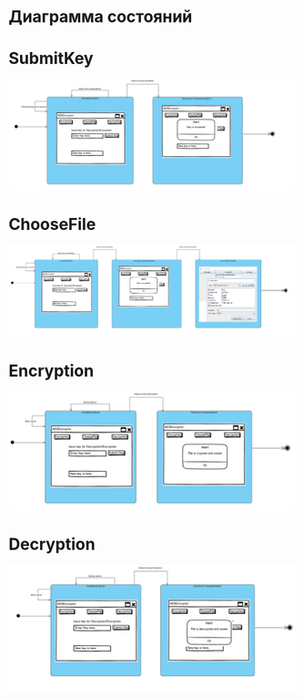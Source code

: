 # Диаграмма состояний

# SubmitKey
![Диаграмма состояний](SubmitKeyStatee.png)

# ChooseFile
![Диаграмма состояний](ChooseFileStatee.png)

# Encryption
![Диаграмма состояний](EncryptionStatee.png)

# Decryption
![Диаграмма состояний](DecryptionStatee.png)

